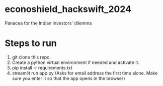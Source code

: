 # econoshield_hackswift_2024
Panacea for the Indian investors' dilemma

# Steps to run
1. git clone this repo
2. Create a python virtual environment if needed and activate it.
3. pip install -r requirements.txt
4. streamlit run app.py (Asks for email address the first time alone. Make sure you enter it so that the app opens in the browser)
